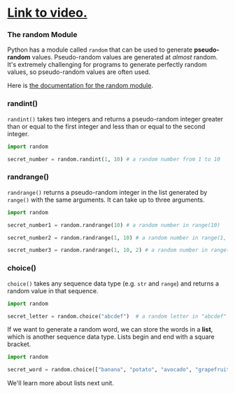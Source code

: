 # [Link to video.](https://www.youtube.com/watch?v=R02DkYbLuNQ&list=PLVD25niNi0Bm4sxSLHOMjqB7ZTPb7Bjxf&index=19)

### The random Module

Python has a module called `random` that can be used to generate **pseudo-random** values. Pseudo-random values are generated at *almost* random. It's extremely challenging for programs to generate perfectly random values, so pseudo-random values are often used.

Here is [the documentation for the random module](https://docs.python.org/3/library/random.html). 

### randint()

`randint()` takes two integers and returns a pseudo-random integer greater than or equal to the first integer and less than or equal to the second integer. 

```python
import random

secret_number = random.randint(1, 10) # a random number from 1 to 10
```

### randrange()

`randrange()` returns a pseudo-random integer in the list generated by `range()` with the same arguments. It can take up to three arguments.

```python
import random

secret_number1 = random.randrange(10) # a random number in range(10)

secret_number2 = random.randrange(1, 10) # a random number in range(1, 10)

secret_number3 = random.randrange(1, 10, 2) # a random number in range(1, 10, 2)
```

### choice()

`choice()` takes any sequence data type (e.g. `str` and `range`) and returns a random value in that sequence.

```python
import random

secret_letter = random.choice("abcdef")  # a random letter in "abcdef"
```

If we want to generate a random word, we can store the words in a **list**, which is another sequence data type. Lists begin and end with a square bracket. 

```python
import random

secret_word = random.choice(["banana", "potato", "avocado", "grapefruit"])  # a random food from that list
```

We'll learn more about lists next unit.

